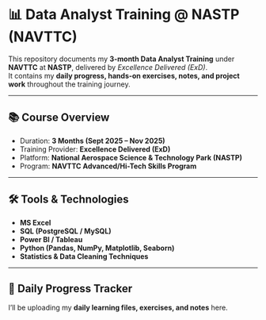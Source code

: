 # 📊 Data Analyst Training @ NASTP (NAVTTC)

This repository documents my **3-month Data Analyst Training** under **NAVTTC** at **NASTP**, delivered by *Excellence Delivered (ExD)*.  
It contains my **daily progress, hands-on exercises, notes, and project work** throughout the training journey.  

---

## 📚 Course Overview
- Duration: **3 Months (Sept 2025 – Nov 2025)**
- Training Provider: **Excellence Delivered (ExD)**
- Platform: **National Aerospace Science & Technology Park (NASTP)**
- Program: **NAVTTC Advanced/Hi-Tech Skills Program**

---

## 🛠️ Tools & Technologies
- **MS Excel**
- **SQL (PostgreSQL / MySQL)**
- **Power BI / Tableau**
- **Python (Pandas, NumPy, Matplotlib, Seaborn)**
- **Statistics & Data Cleaning Techniques**

---

## 📅 Daily Progress Tracker
I’ll be uploading my **daily learning files, exercises, and notes** here.

